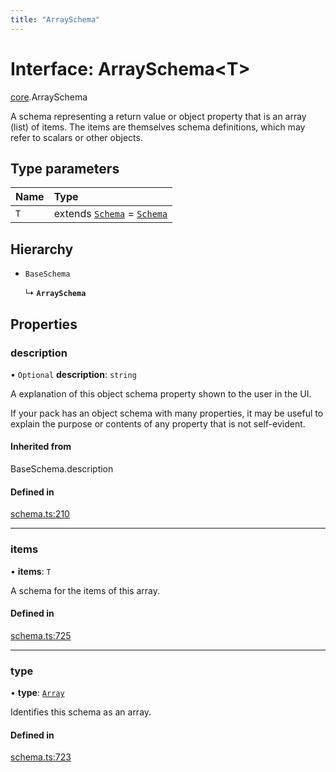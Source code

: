 ```yaml
---
title: "ArraySchema"
---
```

# Interface: ArraySchema<T\>

[core](../modules/core.md).ArraySchema

A schema representing a return value or object property that is an array (list) of items.
The items are themselves schema definitions, which may refer to scalars or other objects.

## Type parameters

| Name | Type |
| :------ | :------ |
| `T` | extends [`Schema`](../types/core.Schema.md) = [`Schema`](../types/core.Schema.md) |

## Hierarchy

- `BaseSchema`

  ↳ **`ArraySchema`**

## Properties

### description

• `Optional` **description**: `string`

A explanation of this object schema property shown to the user in the UI.

If your pack has an object schema with many properties, it may be useful to
explain the purpose or contents of any property that is not self-evident.

#### Inherited from

BaseSchema.description

#### Defined in

[schema.ts:210](https://github.com/coda/packs-sdk/blob/main/schema.ts#L210)

___

### items

• **items**: `T`

A schema for the items of this array.

#### Defined in

[schema.ts:725](https://github.com/coda/packs-sdk/blob/main/schema.ts#L725)

___

### type

• **type**: [`Array`](../enums/core.ValueType.md#array)

Identifies this schema as an array.

#### Defined in

[schema.ts:723](https://github.com/coda/packs-sdk/blob/main/schema.ts#L723)

